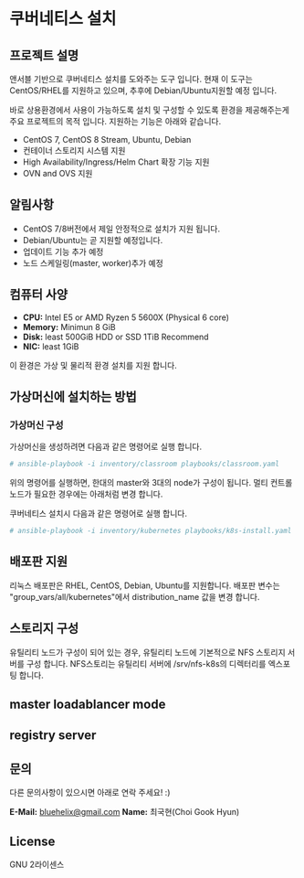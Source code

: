 # 쿠버네티스 설치

## 프로젝트 설명

앤서블 기반으로 쿠버네티스 설치를 도와주는 도구 입니다. 현재 이 도구는 CentOS/RHEL를 지원하고 있으며, 추후에 Debian/Ubuntu지원할 예정 입니다.

바로 상용환경에서 사용이 가능하도록 설치 및 구성할 수 있도록 환경을 제공해주는게 주요 프로젝트의 목적 입니다. 지원하는 기능은 아래와 같습니다.

- CentOS 7, CentOS 8 Stream, Ubuntu, Debian 
- 컨테이너 스토리지 시스템 지원
- High Availability/Ingress/Helm Chart  확장 기능 지원
- OVN and OVS 지원

## 알림사항

- CentOS 7/8버전에서 제일 안정적으로 설치가 지원 됩니다.
- Debian/Ubuntu는 곧 지원할 예정입니다.
- 업데이트 기능 추가 예정
- 노드 스케일링(master, worker)추가 예정
  
## 컴퓨터 사양

* **CPU:** Intel E5 or AMD Ryzen 5 5600X (Physical 6 core)
* **Memory:** Minimun 8 GiB
* **Disk:** least 500GiB HDD or SSD 1TiB Recommend
* **NIC:** least 1GiB 

이 환경은 가상 및 물리적 환경 설치를 지원 합니다.

## 가상머신에 설치하는 방법

### 가상머신 구성

가상머신을 생성하려면 다음과 같은 명령어로 실행 합니다.

```bash
# ansible-playbook -i inventory/classroom playbooks/classroom.yaml
```

위의 명령어를 실행하면, 한대의 master와 3대의 node가 구성이 됩니다. 멀티 컨트롤노드가 필요한 경우에는 아래처럼 변경 합니다.

쿠버네티스 설치시 다음과 같은 명령어로 실행 합니다.

```bash
# ansible-playbook -i inventory/kubernetes playbooks/k8s-install.yaml
```

## 배포판 지원
리눅스 배포판은 RHEL, CentOS, Debian, Ubuntu를 지원합니다. 
배포판 변수는 "group_vars/all/kubernetes"에서 distribution_name 값을 변경 합니다.


## 스토리지 구성
유틸리티 노드가 구성이 되어 있는 경우, 유틸리티 노드에 기본적으로 NFS 스토리지 서버를 구성 합니다.
NFS스토리는 유틸리티 서버에 /srv/nfs-k8s의 디렉터리를 엑스포팅 합니다.

## master loadablancer mode 

## registry server 



## 문의

다른 문의사항이 있으시면 아래로 연락 주세요! :)

**E-Mail:** <bluehelix@gmail.com>
**Name:** 최국현(Choi Gook Hyun)

## License

GNU 2라이센스
